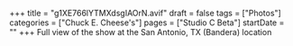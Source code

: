 +++
title = "g1XE766lYTMXdsgIAOrN.avif"
draft = false
tags = ["Photos"]
categories = ["Chuck E. Cheese's"]
pages = ["Studio C Beta"]
startDate = ""
+++
Full view of the show at the San Antonio, TX (Bandera) location
